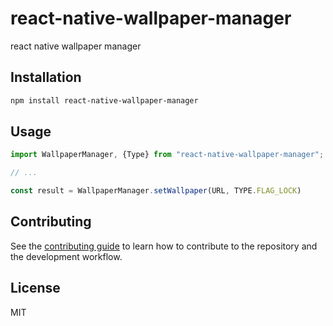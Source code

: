 # react-native-wallpaper-manager

react native wallpaper manager

## Installation

```sh
npm install react-native-wallpaper-manager
```

## Usage

```js
import WallpaperManager, {Type} from "react-native-wallpaper-manager";

// ...

const result = WallpaperManager.setWallpaper(URL, TYPE.FLAG_LOCK)
```

## Contributing

See the [contributing guide](CONTRIBUTING.md) to learn how to contribute to the repository and the development workflow.

## License

MIT
